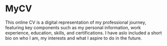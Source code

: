 # MyCV
This online CV is a digital representation of my professional journey, featuring key components such as my personal information, work experience, education, skills, and certifications. 
I have aslo included a short bio on who I am, my interests and what I aspire to do in the future.





